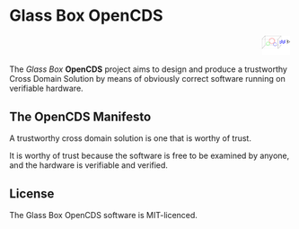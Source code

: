 Glass Box OpenCDS
=================

<p align="right"><img
src="https://github.com/jloughry/Glass_Box_OpenCDS/raw/master/logo.png"
width="10%" hspace="4" alt="Glass Box OpenCDS logo"/></p>

The *Glass Box* **OpenCDS** project aims to design and produce a
trustworthy Cross Domain Solution by means of obviously correct
software running on verifiable hardware.

The OpenCDS Manifesto
---------------------

A trustworthy cross domain solution is one that is worthy of trust.

It is worthy of trust because the software is free to be examined by
anyone, and the hardware is verifiable and verified.

License
-------

The Glass Box OpenCDS software is MIT-licenced.

